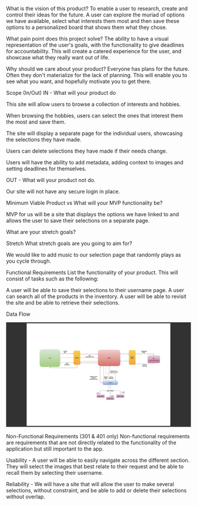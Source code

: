 What is the vision of this product? To enable a user to research, create and control their ideas for the future. A user can explore the muriad of options we have available, select what interests them most and then save these options to a personalized board that shows them what they chose. 

What pain point does this project solve? The ability to have a visual representation of the user's goals, with the functionality to give deadlines for accountability. This will create a catered experience for the user, and showcase what they really want out of life. 

Why should we care about your product? Everyone has plans for the future. Often they don't materialize for the lack of planning. This will enable you to see what you want, and hopefully motivate you to get there. 

Scope (In/Out)
IN - What will your product do

This site will allow users to browse a collection of interests and hobbies.

When browsing the hobbies, users can select the ones that interest them the most and save them.

The site will display a separate page for the individual users, showcasing the selections they have made. 

Users can delete selections they have made if their needs change. 

Users will have the ability to add metadata, adding context to images and setting deadlines for themselves. 

OUT - What will your product not do.

Our site will not have any secure login in place.

Minimum Viable Product vs
What will your MVP functionality be?

MVP for us will be a site that displays the options we have linked to and allows the user to save their selections on a separate page. 

What are your stretch goals?

Stretch
What stretch goals are you going to aim for?

We would like to add music to our selection page that randomly plays as you cycle through.

Functional Requirements
List the functionality of your product. This will consist of tasks such as the following:

A user will be able to save their selections to their username page.
A user can search all of the products in the inventory.
A user will be able to revisit the site and be able to retrieve their selections. 

Data Flow

![WRRC](public/img/WRRC.png)

Non-Functional Requirements (301 & 401 only)
Non-functional requirements are requirements that are not directly related to the functionality of the application but still important to the app.

Usability - A user will be able to easily navigate across the different section. They will select the images that best relate to their request and be able to recall them by selecting their username. 

Reliability - We will have a site that will allow the user to make several selections, without constraint, and be able to add or delete their selections without overlap. 
